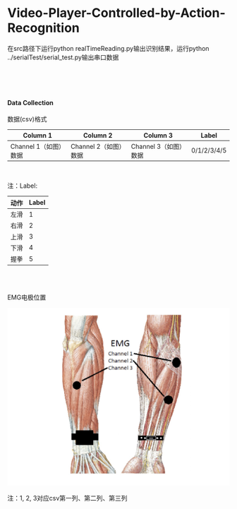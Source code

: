 # Video-Player-Controlled-by-Action-Recognition

 在src路径下运行python realTimeReading.py输出识别结果，运行python ../serialTest/serial_test.py输出串口数据

<br/>

<br/>

<br/>

#### Data Collection

数据(csv)格式

| Column 1              | Column 2              | Column 3              | Label       |
| --------------------- | --------------------- | --------------------- | ----------- |
| Channel 1（如图）数据 | Channel 2（如图）数据 | Channel 3（如图）数据 | 0/1/2/3/4/5 |

<br/>

注：Label:

| 动作 | Label |
| ---- | ----- |
| 左滑 | 1     |
| 右滑 | 2     |
| 上滑 | 3     |
| 下滑 | 4     |
| 握拳 | 5     |

<br/>

<br/>

EMG电极位置

![image](https://github.com/Diregie-J/Video-Player-Controlled-by-Action-Recognition/blob/main/IMG/channel_places.png)

注：1, 2, 3对应csv第一列、第二列、第三列


